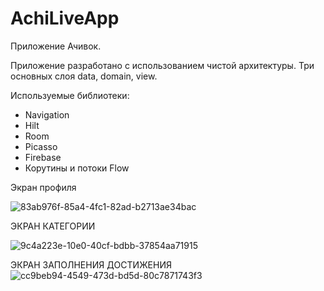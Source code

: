 # AchiLiveApp
Приложение Ачивок.

Приложение разработано с использованием чистой архитектуры. Три основных слоя data, domain, view.

Используемые библиотеки: 
- Navigation
- Hilt
- Room
- Picasso
- Firebase
- Корутины и потоки Flow

Экран профиля

![83ab976f-85a4-4fc1-82ad-b2713ae34bac](https://github.com/returnNnull/AchiLiveApp/assets/46092760/3e0d6f50-fdfd-43e8-8aa6-5a876aa10646)

ЭКРАН КАТЕГОРИИ


![9c4a223e-10e0-40cf-bdbb-37854aa71915](https://github.com/returnNnull/AchiLiveApp/assets/46092760/2bdad5ae-4a25-42e4-a25b-cdd8c85cc0e4)


ЭКРАН ЗАПОЛНЕНИЯ ДОСТИЖЕНИЯ
![cc9beb94-4549-473d-bd5d-80c7871743f3](https://github.com/returnNnull/AchiLiveApp/assets/46092760/2a1b4cfe-7206-4c45-aa22-9ebfa8280da7)
